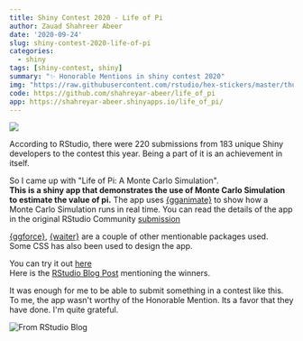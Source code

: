 ```yaml
---
title: Shiny Contest 2020 - Life of Pi
author: Zauad Shahreer Abeer
date: '2020-09-24'
slug: shiny-contest-2020-life-of-pi
categories:
  - shiny
tags: [shiny-contest, shiny]
summary: "✨ Honorable Mentions in shiny contest 2020"
img: "https://raw.githubusercontent.com/rstudio/hex-stickers/master/thumbs/shiny.png"
code: https://github.com/shahreyar-abeer/life_of_pi
app: https://shahreyar-abeer.shinyapps.io/life_of_pi/
---
```


![](https://blog.rstudio.com/2020/07/13/winners-of-the-2nd-shiny-contest/images/shiny-contest-cover.jpeg)





According to RStudio, there were 220 submissions from 183 unique Shiny developers to the contest this year. Being a part of it is an achievement in itself.  

So I came up with "Life of Pi: A Monte Carlo Simulation".  
**This is a shiny app that demonstrates the use of Monte Carlo Simulation
to estimate the value of pi.** The app uses <a class="a-body" href="https://gganimate.com/articles/gganimate.html"
target="_blank">{gganimate}</a> to show how a Monte Carlo Simulation runs in real time.
You can read the details of the app in the original RStudio Community <a class="a-body" href="https://community.rstudio.com/t/life-of-pi-a-monte-carlo-simulation-2020-shiny-contest-submission/59748" target="_blank">submission</a>  

<a class="a-body" href="https://github.com/thomasp85/ggforce#:~:text=ggforce%20is%20a%20package%20aimed,0.0.&text=that%20are%20as%20well%20documented,official%20ones%20found%20in%20ggplot2%20."
target="_blank">{ggforce}</a>, <a class="a-body" href="https://waiter.john-coene.com/#/"
target="_blank">{waiter}</a> are a couple of other mentionable packages used.  
Some CSS has also been used to design the app.  

You can try it out <a class="a-body" href="https://shahreyar-abeer.shinyapps.io/life_of_pi/"
target="_blank">here</a>  
Here is the <a class="a-body" href="https://blog.rstudio.com/2020/07/13/winners-of-the-2nd-shiny-contest/"
target="_blank">RStudio Blog Post</a> mentioning the winners.


It was enough for me to be able to submit something in a contest like this.  
To me, the app wasn't worthy of the Honorable Mention. Its a favor that they have
done. I'm quite grateful.    

![From RStudio Blog](/projects/2020-09-24-shiny-contest-2020-life-of-pi_files/honorable-mentions.png)




 

